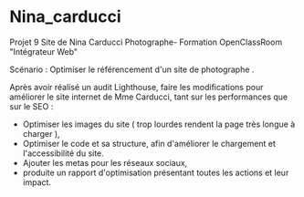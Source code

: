 # Nina_carducci
Projet 9 Site de Nina Carducci Photographe- Formation OpenClassRoom "Intégrateur Web"


Scénario : Optimiser le référencement d'un site de photographe .

Après avoir réalisé un audit Lighthouse, faire les modifications pour améliorer le site internet de Mme Carducci, tant sur les performances que sur le SEO :
- Optimiser les images du site ( trop lourdes rendent la page très longue à charger ),
- Optimiser le code et sa structure, afin d'améliorer le chargement et l'accessibilité du site.
- Ajouter les metas pour les réseaux sociaux,
- produite un rapport d'optimisation présentant toutes les actions et leur impact.
